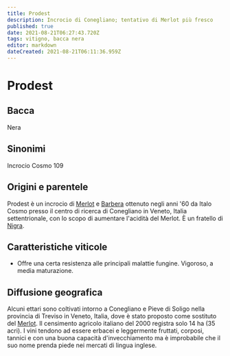 ```yaml
---
title: Prodest
description: Incrocio di Conegliano; tentativo di Merlot più fresco
published: true
date: 2021-08-21T06:27:43.720Z
tags: vitigno, bacca nera
editor: markdown
dateCreated: 2021-08-21T06:11:36.959Z
---
```


# Prodest

## Bacca
Nera
## Sinonimi
Incrocio Cosmo 109

## Origini e parentele
Prodest è un incrocio di [Merlot](/vitigni/bacca-nera/merlot) e [Barbera](/vitigni/bacca-nera/barbera) ottenuto negli anni '60 da Italo Cosmo presso il centro di ricerca di Conegliano in Veneto, Italia settentrionale, con lo scopo di aumentare l'acidità del Merlot. È un fratello di [Nigra](/vitigni/bacca-nera/nigra).

## Caratteristiche viticole
- Offre una certa resistenza alle principali malattie fungine. Vigoroso, a media maturazione.

## Diffusione geografica
Alcuni ettari sono coltivati intorno a Conegliano e Pieve di Soligo nella provincia di Treviso in Veneto, Italia, dove è stato proposto come sostituto del [Merlot](/vitigni/bacca-nera/merlot). Il censimento agricolo italiano del 2000 registra solo 14 ha (35 acri). I vini tendono ad essere erbacei e leggermente fruttati, corposi, tannici e con una buona capacità d'invecchiamento ma è improbabile che il suo nome prenda piede nei mercati di lingua inglese.
